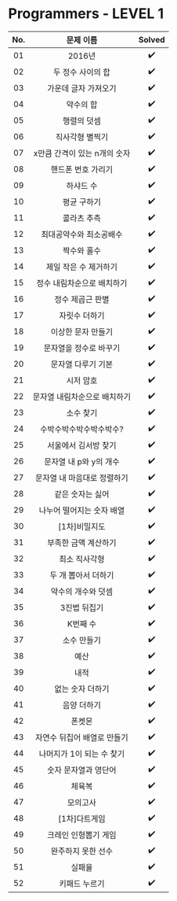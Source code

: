 # Programmers - LEVEL 1


|          No.          |        문제 이름         |        Solved         |
| :-----: | :---------------------: | :-----: |
| 01 | 2016년 | ✔️ |
| 02 | 두 정수 사이의 합 | ✔️ |
| 03 | 가운데 글자 가져오기 | ✔️ |
| 04 | 약수의 합 | ✔️ |
| 05 | 행렬의 덧셈 | ✔️ |
| 06 | 직사각형 별찍기 | ✔️ |
| 07 | x만큼 간격이 있는 n개의 숫자 | ✔️ |
| 08 | 핸드폰 번호 가리기 | ✔️ |
| 09 | 하샤드 수 | ✔️ |
| 10 | 평균 구하기 | ✔️ |
| 11 | 콜라츠 추측 | ✔️ |
| 12 | 최대공약수와 최소공배수 | ✔️ |
| 13 | 짝수와 홀수 | ✔️ |
| 14 | 제일 작은 수 제거하기 | ✔️ |
| 15 | 정수 내림차순으로 배치하기 | ✔️ |
| 16 | 정수 제곱근 판별 | ✔️ |
| 17 | 자릿수 더하기 | ✔️ |
| 18 | 이상한 문자 만들기 | ✔️ |
| 19 | 문자열을 정수로 바꾸기 | ✔️ |
| 20 | 문자열 다루기 기본 | ✔️ |
| 21 | 시저 암호 | ✔️ |
| 22 | 문자열 내림차순으로 배치하기 | ✔️ |
| 23 | 소수 찾기 | ✔️ |
| 24 | 수박수박수박수박수박수? | ✔️ |
| 25 | 서울에서 김서방 찾기 | ✔️ |
| 26 | 문자열 내 p와 y의 개수 | ✔️ |
| 27 | 문자열 내 마음대로 정렬하기 | ✔️ |
| 28 | 같은 숫자는 싫어 | ✔️ |
| 29 | 나누어 떨어지는 숫자 배열 | ✔️ |
| 30 | [1차]비밀지도 | ✔️ |
| 31 | 부족한 금액 계산하기 | ✔️ |
| 32 | 최소 직사각형 | ✔️ |
| 33 | 두 개 뽑아서 더하기 | ✔️ |
| 34 | 약수의 개수와 덧셈 | ✔️ |
| 35 | 3진법 뒤집기 | ✔️ |
| 36 | K번째 수 | ✔️ |
| 37 | 소수 만들기 | ✔️ |
| 38 | 예산 | ✔️ |
| 39 | 내적 | ✔️ |
| 40 | 없는 숫자 더하기 | ✔️ |
| 41 | 음양 더하기 | ✔️ |
| 42 | 폰켓몬 | ✔️ |
| 43 | 자연수 뒤집어 배열로 만들기 | ✔️ |
| 44 | 나머지가 1이 되는 수 찾기 | ✔️ |
| 45 | 숫자 문자열과 영단어 | ✔️ |
| 46 | 체육복 | ✔️ |
| 47 | 모의고사 | ✔️ |
| 48 | [1차]다트게임 | ✔️ |
| 49 | 크레인 인형뽑기 게임 | ✔️ |
| 50 | 완주하지 못한 선수 | ✔️ |
| 51 | 실패율 | ✔️ |
| 52 | 키패드 누르기 | ✔️ |